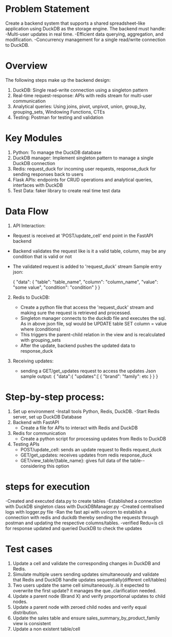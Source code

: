 # Problem Statement
Create a backend system that supports a shared spreadsheet-like application using DuckDB as the storage engine. The backend must handle: 
-Multi-user updates in real time. 
-Efficient data querying, aggregation, and modification. 
-Concurrency management for a single read/write connection to DuckDB.

# Overview
The following steps make up the backend design:
1. DuckDB: Single read-write connection using a singleton pattern
2. Real-time request-response: APIs with redis stream for multi-user communication
3. Analytical queries: Using joins, pivot, unpivot, union, group_by, grouping_sets, Windowing Functions, CTEs
4. Testing: Postman for testing and validation

# Key Modules
1. Python: To manage the DuckDB database
2. DuckDB manager: Implement singleton pattern to manage a single DuckDB connection
3. Redis: request_duck for incoming user requests, response_duck for sending responses back to users
4. Flask APIs: endpoints for CRUD operations and analytical queries, interfaces with DuckDB
5. Test Data: faker library to create real time test data

# Data Flow
1. API Interaction:
  - Request is received at 'POST/update_cell' end point in the FastAPI backend
  - Backend validates the request like is it a valid table, column, may be any condition that 
    is valid or not
  - The validated request is added to 'request_duck' stream
    Sample entry json:

    {
     "data": {
       "table": "table_name",
       "column": "column_name",
       "value": "some value",
       "condition": "condition"
     }
   }

2. Redis to DuckDB:
   - Create a python file that access the 'request_duck' stream and making sure the request is 
     retrieved and processed.
   - Singleton manager connects to the duckdb file and executes the sql.
     As in above json file, sql would be
     UPDATE table
     SET column = value
     where (conditions)
   - This triggers the parent-child relation in the view and is recalculated with grouping_sets
   - After the update, backend pushes the updated data to response_duck
  
3. Receiving updates:
   - sending a GET/get_updates request to access the updates
     Json sample output:
     {
     "data":{
       "updates":[
        {
         "brand":
         "family": 
           etc
        }
     }
   }

# Step-by-step process:
1. Set up environment
   -Install tools Python, Redis, DuckDB.
   -Start Redis server, set up DuckDB Database
2. Backend with FastAPI
   - Create a file for APIs to interact with Redis and DuckDB
3. Redis for communication
   - Create a python script for processing updates from Redis to DuckDB
4. Testing APIs
   - POST/update_cell: sends an update request to Redis request_duck
   - GET/get_updates: receives updates from redis response_duck
   - GET/view_table/{table_name}: gives full data of the table--considering this option
  
# steps for execution
-Created and executed data.py to create tables
-Established a connection with DuckDB singleton class with DuckDBManager.py 
-Created centralised logs with logger.py file
-Ran the fast api with uvicorn to establish a connection with redis and duckdb thereby sending the requests through postman and updating the respective columns/tables.
-verified Redu=is cli for response updated and queried DuckDB to check the updates
   
# Test cases
1.  Update a cell and validate the corresponding changes in DuckDB and Redis.
2.	Simulate multiple users sending updates simultaneously and validate that Redis and DuckDB handle updates sequentially(different cell/tables)
3.	Two users update the same cell simultaneously..is it expected to overwrite the first update? it manages the que..clarification needed.
4.	Update a parent node (Brand X) and verify proportional updates to child nodes.
5.	Update a parent node with zeroed child nodes and verify equal distribution.
6.	Update the sales table and ensure sales_summary_by_product_family view is consistent
7.	Update a non existent table/cell

	

